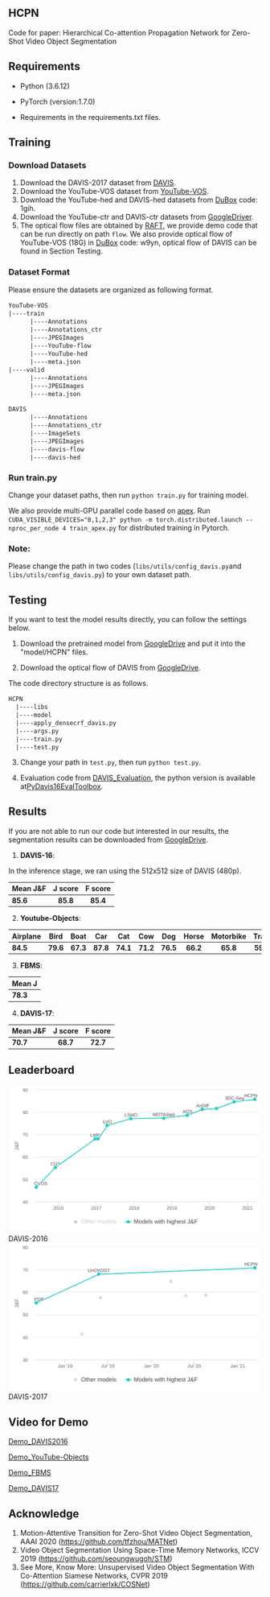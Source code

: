 ## HCPN
Code for paper: Hierarchical Co-attention Propagation Network for Zero-Shot Video Object Segmentation

## Requirements
- Python (3.6.12)

- PyTorch (version:1.7.0) 

- Requirements in the requirements.txt files.


## Training
### Download Datasets
1. Download the DAVIS-2017 dataset from [DAVIS](https://data.vision.ee.ethz.ch/csergi/share/davis/DAVIS-2017-Unsupervised-trainval-480p.zip).
2. Download the YouTube-VOS dataset from [YouTube-VOS](https://youtube-vos.org/dataset/).
3. Download the YouTube-hed and DAVIS-hed datasets from [DuBox](https://dubox.com/s/1tA7075RgnKtLRQdpIMFCsg) code: 1gih.
4. Download the YouTube-ctr and DAVIS-ctr datasets from [GoogleDriver](https://drive.google.com/drive/folders/1GspmMlDQA4pyheiBU62RYuKzho2x_YS7?usp=sharing).
5. The optical flow files are obtained by [RAFT](https://github.com/princeton-vl/RAFT), we provide demo code that can be run directly on path ```flow```.
We also provide optical flow of YouTube-VOS (18G) in [DuBox](https://dubox.com/s/1TDIU_cY218Ygc3q86JM-fQ) code: w9yn, 
   optical flow of DAVIS can be found in Section Testing.
### Dataset Format
Please ensure the datasets are organized as following format. 
```
YouTube-VOS
|----train
      |----Annotations
      |----Annotations_ctr
      |----JPEGImages
      |----YouTube-flow
      |----YouTube-hed
      |----meta.json
|----valid
      |----Annotations
      |----JPEGImages
      |----meta.json
```

```
DAVIS
      |----Annotations
      |----Annotations_ctr
      |----ImageSets
      |----JPEGImages
      |----davis-flow
      |----davis-hed
```
### Run train.py
Change your dataset paths, then run ```python train.py``` for training model.

We also provide multi-GPU parallel code based on [apex](https://github.com/NVIDIA/apex).
Run ```CUDA_VISIBLE_DEVICES="0,1,2,3" python -m torch.distributed.launch --nproc_per_node 4 train_apex.py``` for distributed training in Pytorch.
### Note: 
Please change the path in two codes (```libs/utils/config_davis.py```and ```libs/utils/config_davis.py```) to your own dataset path.
## Testing
If you want to test the model results directly, you can follow the settings below.
1. Download the pretrained model from [GoogleDrive](https://drive.google.com/drive/folders/1LYyAZtDHv8nTKVB6xY05TUSJ_7QnhnmJ?usp=sharing) and put it into the "model/HCPN" files. 

2. Download the optical flow of DAVIS from [GoogleDrive](https://drive.google.com/file/d/1ADBNzRyZwJUJVO77Iutu_H6tIN2n5SS0/view?usp=sharing).

The code directory structure is as follows.
```
HCPN
  |----libs
  |----model
  |----apply_densecrf_davis.py
  |----args.py
  |----train.py
  |----test.py
```
3. Change your path in ```test.py```, then run ```python test.py```.


4. Evaluation code from [DAVIS_Evaluation](https://github.com/davisvideochallenge/davis-matlab/tree/davis-2016), the python version is available at[PyDavis16EvalToolbox](https://github.com/lartpang/PyDavis16EvalToolbox).
## Results
If you are not able to run our code but interested in our results, 
the segmentation results can be downloaded from [GoogleDrive](https://drive.google.com/file/d/1EIzgDZaylhZ9rNkf4bShOY_slSqinD_W/view?usp=sharing).

1. **DAVIS-16**:

In the inference stage, we ran using the 512x512 size of DAVIS (480p).

**Mean J&F** |  **J score** | **F score** | 
---------|  :---------: | :---------: 
 **85.6** | **85.8** | **85.4** |


 2. **Youtube-Objects**:
 
**Airplane** | **Bird** | **Boat** |  **Car** | **Cat** | **Cow** |  **Dog** | **Horse** | **Motorbike** |**Train** |**Mean** |
---------|  :---------: | :---------: |:---------: | :---------: |:---------: | :---------: |:---------: | :---------: | :---------: | :---------: 
 **84.5** | **79.6** | **67.3** |**87.8** | **74.1** | **71.2** |**76.5** | **66.2** | **65.8** |**59.7** | **73.3** |


 3. **FBMS**:

**Mean J** |
---------|
 **78.3** |
 
 4. **DAVIS-17**:
 
**Mean J&F** |  **J score** | **F score** | 
---------|  :---------: | :---------: 
 **70.7** | **68.7** | **72.7** |

## Leaderboard
![Screenshot](rank1.svg)
DAVIS-2016
![Screenshot](rank2.svg)
DAVIS-2017
## Video for Demo
[Demo_DAVIS2016](https://drive.google.com/file/d/1j5mpv8R5c1CUtqX5-DIi1tuLLpS6SD_A/view?usp=sharing)

[Demo_YouTube-Objects](https://drive.google.com/file/d/1VtUZPkvip0Gqnlt_DvjgeijGF-SQatGL/view?usp=sharing)

[Demo_FBMS](https://drive.google.com/file/d/1-pFVc1wrB41QnefzUGZdHFfRDm0e3svB/view?usp=sharing)

[Demo_DAVIS17](https://drive.google.com/file/d/1qbrJtavp2xUI8fm53urL6KLWvzni17CK/view?usp=sharing)

## Acknowledge

1. Motion-Attentive Transition for Zero-Shot Video Object Segmentation, AAAI 2020 (https://github.com/tfzhou/MATNet)
2. Video Object Segmentation Using Space-Time Memory Networks, ICCV 2019 (https://github.com/seoungwugoh/STM)
3. See More, Know More: Unsupervised Video Object Segmentation With Co-Attention Siamese Networks, CVPR 2019 (https://github.com/carrierlxk/COSNet)
